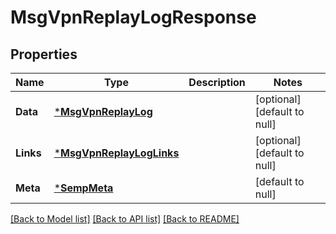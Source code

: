 # MsgVpnReplayLogResponse

## Properties
Name | Type | Description | Notes
------------ | ------------- | ------------- | -------------
**Data** | [***MsgVpnReplayLog**](MsgVpnReplayLog.md) |  | [optional] [default to null]
**Links** | [***MsgVpnReplayLogLinks**](MsgVpnReplayLogLinks.md) |  | [optional] [default to null]
**Meta** | [***SempMeta**](SempMeta.md) |  | [default to null]

[[Back to Model list]](../README.md#documentation-for-models) [[Back to API list]](../README.md#documentation-for-api-endpoints) [[Back to README]](../README.md)


